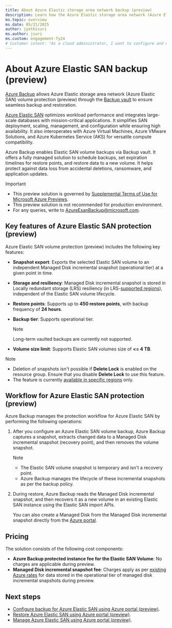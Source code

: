```yaml
---
title: About Azure Elastic storage area network backup (preview)
description: Learn how the Azure Elastic storage area network (Azure Elastic SAN) backup works.
ms.topic: overview
ms.date: 05/21/2025
author: jyothisuri
ms.author: jsuri
ms.custom: engagement-fy24
# Customer intent: "As a cloud administrator, I want to configure and manage backup for Azure Elastic SAN volumes, so that I can ensure data protection and seamless restoration against data loss in my cloud environment."
--- 
```


# About Azure Elastic SAN backup (preview)

[Azure Backup](backup-overview.md) allows Azure Elastic storage area network (Azure Elastic SAN) volume protection (preview) through the [Backup vault](backup-vault-overview.md) to ensure seamless backup and restoration.

[Azure Elastic SAN](../storage/elastic-san/elastic-san-introduction.md) optimizes workload performance and integrates large-scale databases with mission-critical applications. It simplifies SAN deployment, scaling, management, and configuration while ensuring high availability. It also interoperates with Azure Virtual Machines, Azure VMware Solutions, and Azure Kubernetes Service (AKS) for versatile compute compatibility.

Azure Backup enables Elastic SAN volume backups via Backup vault. It offers a fully managed solution to schedule backups, set expiration timelines for restore points, and restore data to a new volume. It helps protect against data loss from accidental deletions, ransomware, and application updates.

>[!Important]
>- This preview solution is governed by [Supplemental Terms of Use for Microsoft Azure Previews](https://azure.microsoft.com/support/legal/preview-supplemental-terms).
>- This preview solution is not recommended for production environment.
>- For any queries, write to [AzureEsanBackup@microsoft.com](mailto:AzureEsanBackup@microsoft.com).

## Key features of Azure Elastic SAN protection (preview)

Azure Elastic SAN volume protection (preview) includes the following key features:

- **Snapshot export**: Exports the selected Elastic SAN volume to an independent Managed Disk incremental snapshot (operational tier) at a given point in time.
- **Storage and resiliency**: Managed Disk incremental snapshot is stored in Locally redundant storage (LRS) resiliency (in LRS-[supported regions](azure-elastic-storage-area-network-backup-support-matrix.md#supported-regions)), independent of the Elastic SAN volume lifecycle.
- **Restore points**: Supports up to **450 restore points**, with backup frequency of **24 hours**.
- **Backup tier**: Supports operational tier.

  >[!Note]
  >Long-term vaulted backups are currently not supported.
- **Volume size limit**: Supports Elastic SAN volumes size of **<= 4 TB**.

>[!Note]
>- Deletion of snapshots isn't possible if **Delete Lock** is enabled on the resource group. Ensure that you disable  **Delete Lock** to use this feature.
>- The feature is currently [available in specific regions](azure-elastic-storage-area-network-backup-support-matrix.md#supported-regions) only. 

## Workflow for Azure Elastic SAN protection (preview)

Azure Backup manages the protection workflow for Azure Elastic SAN by performing the following operations:

1. After you configure an Azure Elastic SAN volume backup, Azure Backup captures a snapshot, extracts changed data to a Managed Disk incremental snapshot (recovery point), and then removes the volume snapshot.

   >[!Note]
   >- The Elastic SAN volume snapshot is temporary and isn't a recovery point.
   >- Azure Backup manages the lifecycle of these incremental snapshots as per the backup policy.
 
1. During restore, Azure Backup reads the Managed Disk incremental snapshot, and then recovers it as a new volume in an existing Elastic SAN instance using the Elastic SAN import APIs.

   You can also create a Managed Disk from the Managed Disk incremental snapshot directly from the [Azure portal](https://portal.azure.com/).

## Pricing

The solution consists of the following cost components:

- **Azure Backup protected instance fee for the Elastic SAN Volume**: No charges are applicable during preview.
- **Managed Disk incremental snapshot fee**: Charges apply as per [existing Azure rates](https://azure.microsoft.com/pricing/details/managed-disks/) for data stored in the operational tier of managed disk incremental snapshots during preview.

## Next steps

- [Configure backup for  Azure Elastic SAN using Azure portal (preview)](azure-elastic-storage-area-network-backup-configure.md).
- [Restore Azure Elastic SAN using Azure portal (preview)](azure-elastic-storage-area-network-backup-restore.md).
- [Manage Azure Elastic SAN using Azure portal (preview)](azure-elastic-storage-area-network-backup-manage.md).
 


